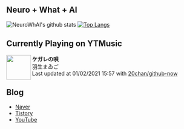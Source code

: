 ## Neuro + What + AI

![NeuroWhAI's github stats](https://github-readme-stats.vercel.app/api?username=neurowhai&count_private=true&show_icons=true)
[![Top Langs](https://github-readme-stats.vercel.app/api/top-langs/?username=neurowhai&layout=compact)](https://github.com/anuraghazra/github-readme-stats)

## Currently Playing on YTMusic

[<img align="left" height="65" src="https://lh3.googleusercontent.com/HfX2KKa4oDYN3DPfy001J4rTUmgcJtC40LLDuhUP7LTIeVv6PkCWlPIZAl9qPEwLT8koTNWjUL-koQ">](https://music.youtube.com/channel/UC3Xdsl7MMxbnD-sb3xipi_A)

**ケガレの唄**  
羽生まゐご  
Last updated at 01/02/2021 15:57 with [20chan/github-now](https://github.com/20chan/github-now)

## Blog

- [Naver](http://blog.naver.com/neurowhai)
- [Tistory](http://neurowhai.tistory.com/)
- [YouTube](https://www.youtube.com/channel/UCB_v1xU6laBHOeH6z4L-Mtw)
